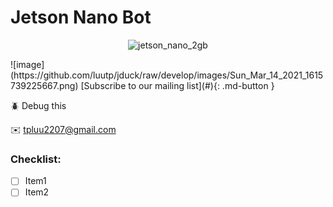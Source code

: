 # Jetson Nano Bot

<p align="center">
<img src="images/jetsonnano_2gb.jpg" width=80% alt="jetson_nano_2gb">
</p>
![image](https://github.com/luutp/jduck/raw/develop/images/Sun_Mar_14_2021_1615739225667.png)
[Subscribe to our mailing list](#){: .md-button }

:beetle: Debug this

:envelope: tpluu2207@gmail.com

### Checklist:
- [ ] Item1
- [ ] Item2
